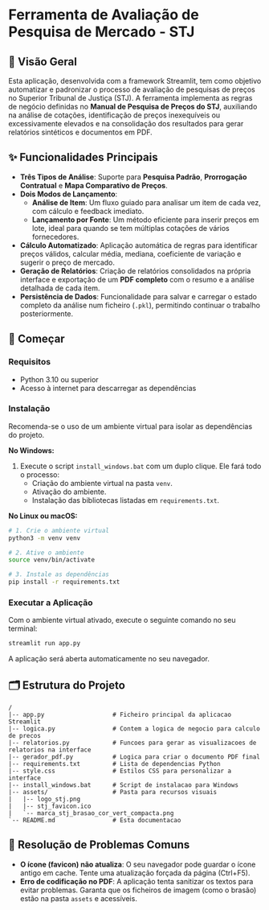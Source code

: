 # Ferramenta de Avaliação de Pesquisa de Mercado - STJ

## 📖 Visão Geral

Esta aplicação, desenvolvida com a framework Streamlit, tem como objetivo automatizar e padronizar o processo de avaliação de pesquisas de preços no Superior Tribunal de Justiça (STJ). A ferramenta implementa as regras de negócio definidas no **Manual de Pesquisa de Preços do STJ**, auxiliando na análise de cotações, identificação de preços inexequíveis ou excessivamente elevados e na consolidação dos resultados para gerar relatórios sintéticos e documentos em PDF.

## ✨ Funcionalidades Principais

* **Três Tipos de Análise**: Suporte para **Pesquisa Padrão**, **Prorrogação Contratual** e **Mapa Comparativo de Preços**.
* **Dois Modos de Lançamento**:
    * **Análise de Item**: Um fluxo guiado para analisar um item de cada vez, com cálculo e feedback imediato.
    * **Lançamento por Fonte**: Um método eficiente para inserir preços em lote, ideal para quando se tem múltiplas cotações de vários fornecedores.
* **Cálculo Automatizado**: Aplicação automática de regras para identificar preços válidos, calcular média, mediana, coeficiente de variação e sugerir o preço de mercado.
* **Geração de Relatórios**: Criação de relatórios consolidados na própria interface e exportação de um **PDF completo** com o resumo e a análise detalhada de cada item.
* **Persistência de Dados**: Funcionalidade para salvar e carregar o estado completo da análise num ficheiro (`.pkl`), permitindo continuar o trabalho posteriormente.

## 🚀 Começar

### Requisitos

* Python 3.10 ou superior
* Acesso à internet para descarregar as dependências

### Instalação

Recomenda-se o uso de um ambiente virtual para isolar as dependências do projeto.

**No Windows:**

1.  Execute o script `install_windows.bat` com um duplo clique. Ele fará todo o processo:
    * Criação do ambiente virtual na pasta `venv`.
    * Ativação do ambiente.
    * Instalação das bibliotecas listadas em `requirements.txt`.

**No Linux ou macOS:**

```bash
# 1. Crie o ambiente virtual
python3 -m venv venv

# 2. Ative o ambiente
source venv/bin/activate

# 3. Instale as dependências
pip install -r requirements.txt
```

### Executar a Aplicação

Com o ambiente virtual ativado, execute o seguinte comando no seu terminal:

```bash
streamlit run app.py
```

A aplicação será aberta automaticamente no seu navegador.

## 🗂️ Estrutura do Projeto

```
/
|-- app.py                   # Ficheiro principal da aplicacao Streamlit
|-- logica.py                # Contem a logica de negocio para calculo de precos
|-- relatorios.py            # Funcoes para gerar as visualizacoes de relatorios na interface
|-- gerador_pdf.py           # Logica para criar o documento PDF final
|-- requirements.txt         # Lista de dependencias Python
|-- style.css                # Estilos CSS para personalizar a interface
|-- install_windows.bat      # Script de instalacao para Windows
|-- assets/                  # Pasta para recursos visuais
|   |-- logo_stj.png
|   |-- stj_favicon.ico
|   `-- marca_stj_brasao_cor_vert_compacta.png
`-- README.md                # Esta documentacao
```

## 🔧 Resolução de Problemas Comuns

* **O ícone (favicon) não atualiza**: O seu navegador pode guardar o ícone antigo em cache. Tente uma atualização forçada da página (Ctrl+F5).
* **Erro de codificação no PDF**: A aplicação tenta sanitizar os textos para evitar problemas. Garanta que os ficheiros de imagem (como o brasão) estão na pasta `assets` e acessíveis.